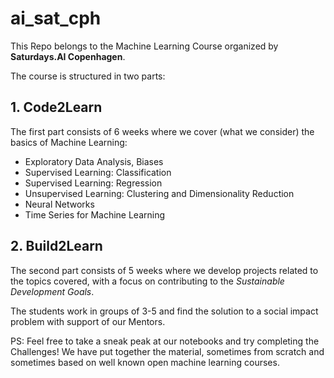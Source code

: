 # ai_sat_cph
This Repo belongs to the Machine Learning Course organized by __Saturdays.AI Copenhagen__.

The course is structured in two parts:

## 1. Code2Learn
  The first part consists of 6 weeks where we cover (what we consider) the basics of Machine Learning:
  - Exploratory Data Analysis, Biases
  - Supervised Learning: Classification
  - Supervised Learning: Regression
  - Unsupervised Learning: Clustering and Dimensionality Reduction
  - Neural Networks
  - Time Series for Machine Learning

## 2. Build2Learn
  The second part consists of 5 weeks where we develop projects related to the topics covered, with a focus on contributing to the _Sustainable Development Goals_. 
  
  The students work in groups of 3-5 and find the solution to a social impact problem with support of our Mentors.
  

PS: Feel free to take a sneak peak at our notebooks and try completing the Challenges! We have put together the material, sometimes from scratch and sometimes based on well known open machine learning courses.
